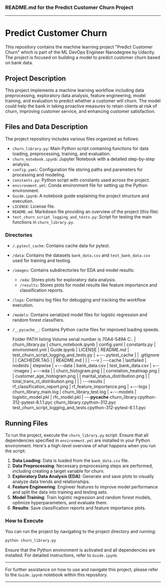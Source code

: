 
### README.md for the Predict Customer Churn Project

---

# Predict Customer Churn

This repository contains the machine learning project "Predict Customer Churn" which is part of the ML DevOps Engineer Nanodegree by Udacity. The project is focused on building a model to predict customer churn based on bank data.

## Project Description

This project implements a machine learning workflow including data preprocessing, exploratory data analysis, feature engineering, model training, and evaluation to predict whether a customer will churn. The model could help the bank in taking proactive measures to retain clients at risk of churn, improving customer service, and enhancing customer satisfaction.

## Files and Data Description

The project repository includes various files organized as follows:

- `churn_library.py`: Main Python script containing functions for data loading, preprocessing, training, and evaluation.
- `churn_notebook.ipynb`: Jupyter Notebook with a detailed step-by-step analysis.
- `config.yaml`: Configuration file storing paths and parameters for processing and modeling.
- `constants.py`: Python script with constants used across the project.
- `environment.yml`: Conda environment file for setting up the Python environment.
- `Guide.ipynb`: A notebook guide explaining the project structure and execution.
- `LICENSE`: License file.
- `README.md`: Markdown file providing an overview of the project (this file).
- `test_churn_script_logging_and_tests.py`: Script for testing the main functions in `churn_library.py`.

### Directories

- `/.pytest_cache`: Contains cache data for pytest.
- `/data`: Contains the datasets `bank_data.csv` and `test_bank_data.csv` used for training and testing.
- `/images`: Contains subdirectories for EDA and model results:
  - `/eda`: Stores plots for exploratory data analysis.
  - `/results`: Stores plots for model results like feature importance and classification reports.
- `/logs`: Contains log files for debugging and tracking the workflow execution.
- `/models`: Contains serialized model files for logistic regression and random forest classifiers.
- `/__pycache__`: Contains Python cache files for improved loading speeds.

  Folder PATH listing
  Volume serial number is 70A4-549A
  C:.
  |   churn_library.py
  |   churn_notebook.ipynb
  |   config.yaml
  |   constants.py
  |   environment.yml
  |   Guide.ipynb
  |   LICENSE
  |   README.md
  |   test_churn_script_logging_and_tests.py
  |
  +---.pytest_cache
  |   |   .gitignore
  |   |   CACHEDIR.TAG
  |   |   README.md
  |   |
  |   \---v
  |       \---cache
  |               lastfailed
  |               nodeids
  |               stepwise
  |
  +---data
  |       bank_data.csv
  |       test_bank_data.csv
  |
  +---images
  |   +---eda
  |   |       churn_histogram.png
  |   |       correlation_heatmap.png
  |   |       customer_age_histogram.png
  |   |       marital_status_distribution.png
  |   |       total_trans_ct_distribution.png
  |   |
  |   \---results
  |           rf_classification_report.png
  |           rf_feature_importance.png
  |
  +---logs
  |       churn_library_main.log
  |       churn_library_test.log
  |
  +---models
  |       logistic_model.pkl
  |       rfc_model.pkl
  |
  \---__pycache__
          churn_library.cpython-312-pytest-8.1.1.pyc
          churn_library.cpython-312.pyc
          test_churn_script_logging_and_tests.cpython-312-pytest-8.1.1.pyc

## Running Files

To run the project, execute the `churn_library.py` script. Ensure that all dependencies specified in `environment.yml` are installed in your Python environment. Here's a high-level overview of what happens when you run the script:

1. **Data Loading**: Data is loaded from the `bank_data.csv` file.
2. **Data Preprocessing**: Necessary preprocessing steps are performed, including creating a target variable for churn.
3. **Exploratory Data Analysis (EDA)**: Generate and save plots to visually analyze data trends and relationships.
4. **Feature Engineering**: Engineer features to improve model performance and split the data into training and testing sets.
5. **Model Training**: Train logistic regression and random forest models, optimize hyperparameters, and evaluate them.
6. **Results**: Save classification reports and feature importance plots.

### How to Execute

You can run the project by navigating to the project directory and running:

```bash
python churn_library.py
```

Ensure that the Python environment is activated and all dependencies are installed. For detailed instructions, refer to `Guide.ipynb`.

---

For further assistance on how to use and navigate this project, please refer to the `Guide.ipynb` notebook within this repository.

---
